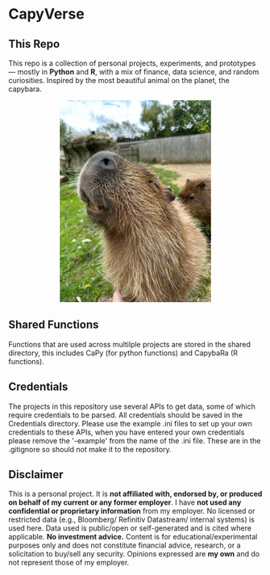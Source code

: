 # CapyVerse

## This Repo
This repo is a collection of personal projects, 
experiments, and prototypes — mostly in **Python** 
and **R**, with a mix of finance, data science, and random 
curiosities. Inspired by the most beautiful animal on the
planet, the capybara.

<p align="center">
  <img src="assets/CapyPic.jpeg" alt="Capybara Mascot" width="300"/>
</p>

## Shared Functions

Functions that are used across multilple projects are stored in the shared 
directory, this includes CaPy (for python functions) and CapybaRa (R functions).

## Credentials

The projects in this repository use several APIs to get data, some
of which require credentials to be parsed. All credentials should be
saved in the Credentials directory. Please use the example .ini files
to set up your own credentials to these APIs, when you have entered
your own credentials please remove the '-example' from the name of 
the .ini file. These are in the .gitignore so should not make it to
the repository.


## Disclaimer

This is a personal project. It is **not affiliated with, endorsed by, 
or produced on behalf of my current or any former employer**.
I have **not used any confidential or proprietary information** from my
employer. No licensed or restricted data (e.g., Bloomberg/ Refinitiv 
Datastream/ internal systems) is used here. Data used is public/open
or self-generated and is cited where applicable.
**No investment advice.** Content is for educational/experimental 
purposes only and does not constitute financial advice, research, 
or a solicitation to buy/sell any security.
Opinions expressed are **my own** and do not represent those of my employer.
